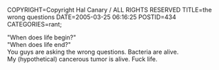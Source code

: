 COPYRIGHT=Copyright Hal Canary / ALL RIGHTS RESERVED
TITLE=the wrong questions
DATE=2005-03-25 06:16:25
POSTID=434
CATEGORIES=rant;

"When does life begin?"  
"When does life end?"  
You guys are asking the wrong questions. Bacteria are alive.  
My (hypothetical) cancerous tumor is alive. Fuck life.
